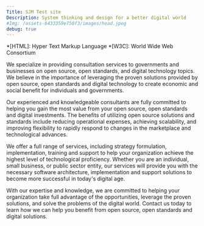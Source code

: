 ```yaml
---
Title: SJM Test site
Description: System thinking and design for a better digital world
#Img: /assets-6433359e750f3/images/head.jpeg
debug: true
---
```




*[HTML]: Hyper Text Markup Language
*[W3C]:  World Wide Web Consortium


We specialize in providing consultation services to governments and businesses on open source, open standards, and digital technology topics. We believe in the importance of leveraging the proven solutions provided by open source, open standards and digital technology to create economic and social benefit for individuals and governments.

Our experienced and knowledgeable consultants are fully committed to helping you gain the most value from your open source, open standards and digital investments. The benefits of utilizing open source solutions and standards include reducing operational expenses, achieving scalability, and improving flexibility to rapidly respond to changes in the marketplace and technological advances.

We offer a full range of services, including strategy formulation, implementation, training and support to help your organization achieve the highest level of technological proficiency. Whether you are an individual, small business, or public sector entity, our services will provide you with the necessary software architecture, implementation and support solutions to become more successful in today's digital age.

With our expertise and knowledge, we are committed to helping your organization take full advantage of the opportunities, leverage the proven solutions, and solve the problems of the digital world. Contact us today to learn how we can help you benefit from open source, open standards and digital solutions.



